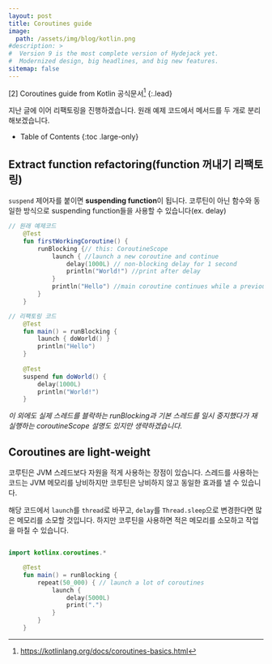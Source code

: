 ```yaml
---
layout: post
title: Coroutines guide
image: 
  path: /assets/img/blog/kotlin.png
#description: >
#  Version 9 is the most complete version of Hydejack yet.
#  Modernized design, big headlines, and big new features.
sitemap: false
---
```


[2] Coroutines guide from Kotlin 공식문서[^1]
{:.lead}

지난 글에 이어 리팩토링을 진행하겠습니다. 원래 예제 코드에서 메서드를 두 개로 분리해보겠습니다.


- Table of Contents
{:toc .large-only}

## Extract function refactoring(function 꺼내기 리팩토링)

`suspend` 제어자를 붙이면 **suspending function**이 됩니다. 코루틴이 아닌 함수와 동일한 방식으로 suspending function들을 사용할 수 있습니다(ex. delay)

```kotlin
// 원래 예제코드
    @Test
    fun firstWorkingCoroutine() {
        runBlocking {// this: CoroutineScope
            launch { //launch a new coroutine and continue
                delay(1000L) // non-blocking delay for 1 second
                println("World!") //print after delay
            }
            println("Hello") //main coroutine continues while a previous one is deplayed
        }
    }

// 리팩토링 코드
    @Test
    fun main() = runBlocking {
        launch { doWorld() }
        println("Hello")
    }
    
    @Test
    suspend fun doWorld() {
        delay(1000L)
        println("World!")
    }
```

_이 외에도 실제 스레드를 블락하는 runBlocking과 기본 스레드를 일시 중지했다가 재실행하는 coroutineScope 설명도 있지만 생략하겠습니다._

## Coroutines are light-weight

코루틴은 JVM 스레드보다 자원을 적게 사용하는 장점이 있습니다. 스레드를 사용하는 코드는 JVM 메모리를 낭비하지만 코루틴은 낭비하지 않고 동일한 효과를 낼 수 있습니다.

해당 코드에서 `launch`를 `thread`로 바꾸고, `delay`를 `Thread.sleep`으로 변경한다면 많은 메모리를 소모할 것입니다. 하지만 코루틴을 사용하면 적은 메모리를 소모하고 작업을 마칠 수 있습니다.

```kotlin

import kotlinx.coroutines.*

    @Test
    fun main() = runBlocking {
        repeat(50_000) { // launch a lot of coroutines
            launch {
                delay(5000L)
                print(".")
            }
        }
    }
```

[^1]: https://kotlinlang.org/docs/coroutines-basics.html